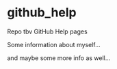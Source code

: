 github_help
===========

Repo tbv GitHub Help pages

Some information about myself...

and maybe some more info as well...

